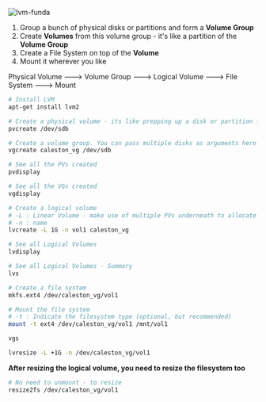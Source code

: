 ![lvm-funda](/Users/kribandi/Desktop/lvm-funda.png)

1. Group a bunch of physical disks or partitions and form a **Volume Group**
2. Create **Volumes** from this volume group - it's like a partition of the **Volume Group**
3. Create a File System on top of the **Volume**
4. Mount it wherever you like

Physical Volume ---> Volume Group ---> Logical Volume ---> File System ---> Mount

```bash
# Install LVM
apt-get install lvm2

# Create a physical volume - its like prepping up a disk or partition for LVM
pvcreate /dev/sdb

# Create a volume group. You can pass multiple disks as arguments here
vgcreate caleston_vg /dev/sdb

# See all the PVs created
pvdisplay

# See all the VGs created
vgdisplay

# Create a logical volume
# -L : Linear Volume - make use of multiple PVs underneath to allocate blocks
# -n : name
lvcreate -L 1G -n vol1 caleston_vg

# See all Logical Volumes
lvdisplay

# See all Logical Volumes - Summary
lvs

# Create a file system
mkfs.ext4 /dev/caleston_vg/vol1

# Mount the file system
# -t : Indicate the filesystem type (optional, but recommended)
mount -t ext4 /dev/caleston_vg/vol1 /mnt/vol1
```

```bash
vgs

lvresize -L +1G -n /dev/caleston_vg/vol1
```

**After resizing the logical volume, you need to resize the filesystem too**

```bash
# No need to unmount - to resize
resize2fs /dev/caleston_vg/vol1
```

